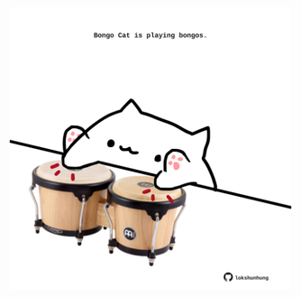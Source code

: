 <!-- built at 14/08/2025, 19:01:26 UTC -->
<p align="center">
  <img width="500" height="500" src="./ReadmeImage.svg">
</p>
